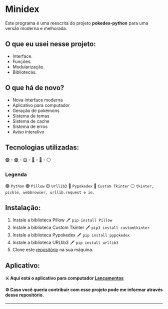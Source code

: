 # Minidex
Este programa é uma reescrita do projeto **pokedex-python** para uma versão moderna e melhorada.

## O que eu usei nesse projeto:
- Interface.
- Funções.
- Modularização.
- Bibliotecas.

## O que há de novo?
- Nova interface moderna
- Aplicativo para computador
- Geração de pokémons
- Sistema de temas
- Sistema de cache
- Sistema de erros
- Aviso interativo

## Tecnologias utilizadas:
[🟢](https://www.python.org/) - [🟣](https://pypi.org/project/Pillow/) - [🟡](https://pypi.org/project/urllib3/) - [🔴](https://github.com/arnavb/pypokedex) - [🔵](https://github.com/TomSchimansky/CustomTkinter) - ⚪


### Legenda
🟢 `Python` 🟣 `Pillow` 🟡 `Urllib3` 🔴 `Pypokedex` 🔵 `Custom Tkinter` ⚪ `tkinter, pickle, webbrowser, urllib.request e io.`

## Instalação:
1. Instale a biblioteca Pillow 🗡️ `pip install Pillow`
2. Instale a biblioteca Custom Tkinter 🗡️ `pip3 install customtkinter`
3. Instale a biblioteca Pypokedex 🗡️ `pip install pypokedex`
4. Instale a biblioteca URLlib3 🗡️ `pip install urllib3`
5. Clone este [repositório](https://github.com/Dimitri-Matheus/Pokedex-Modern) na sua máquina.

## Aplicativo:
#### ⚔️ Aqui está o aplicativo para computador [Lançamentos](https://github.com/Dimitri-Matheus/Pokedex-Modern/releases)

#### ⚙ Caso você queria contribuir com esse projeto pode me informar através desse repositório.
---
